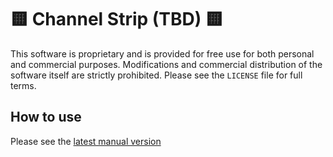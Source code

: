 # 🟨 Channel Strip (TBD) 🟨

This software is proprietary and is provided for free use for both personal and commercial purposes. Modifications and commercial distribution of the software itself are strictly prohibited. Please see the `LICENSE` file for full terms.

## How to use

Please see the [latest manual version](documentation/versions)
